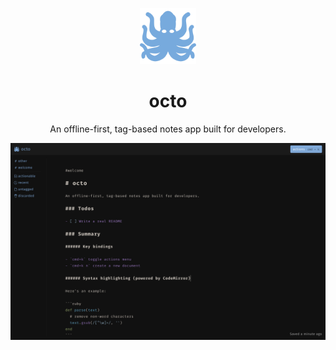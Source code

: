 <p align="center">
  <a href="https://octo.app">
    <img height="90" src="public/img/icons/logo-512x512.png">
  </a>
</p>

<h1 align="center">octo</h1>

<p align="center">An offline-first, tag-based notes app built for developers.</p>

![screenshot](resources/screenshot.png)
